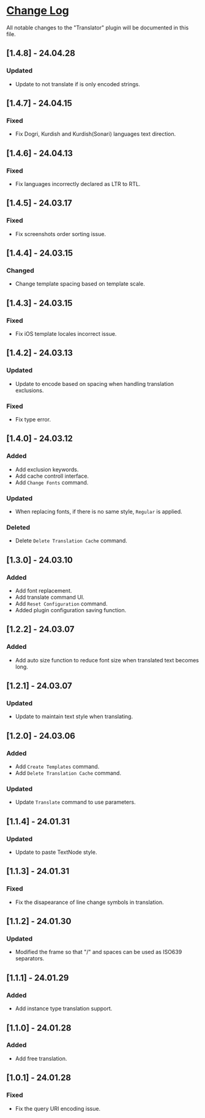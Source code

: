 # [Change Log](http://keepachangelog.com/)

All notable changes to the "Translator" plugin will be documented in this file.

## [1.4.8] - 24.04.28
### Updated
- Update to not translate if is only encoded strings.

## [1.4.7] - 24.04.15
### Fixed
- Fix Dogri, Kurdish and Kurdish(Sonari) languages text direction.

## [1.4.6] - 24.04.13
### Fixed
- Fix languages incorrectly declared as LTR to RTL.

## [1.4.5] - 24.03.17
### Fixed
- Fix screenshots order sorting issue.

## [1.4.4] - 24.03.15
### Changed
- Change template spacing based on template scale.

## [1.4.3] - 24.03.15
### Fixed
- Fix iOS template locales incorrect issue.

## [1.4.2] - 24.03.13
### Updated
- Update to encode based on spacing when handling translation exclusions.

### Fixed
- Fix type error.

## [1.4.0] - 24.03.12
### Added
- Add exclusion keywords.
- Add cache controll interface.
- Add `Change Fonts` command.

### Updated
- When replacing fonts, if there is no same style, `Regular` is applied.

### Deleted
- Delete `Delete Translation Cache` command.

## [1.3.0] - 24.03.10
### Added
- Add font replacement.
- Add translate command UI.
- Add `Reset Configuration` command.
- Added plugin configuration saving function.

## [1.2.2] - 24.03.07
### Added
- Add auto size function to reduce font size when translated text becomes long.

## [1.2.1] - 24.03.07
### Updated
- Update to maintain text style when translating.

## [1.2.0] - 24.03.06
### Added
- Add `Create Templates` command.
- Add `Delete Translation Cache` command.

### Updated
- Update `Translate` command to use parameters.

## [1.1.4] - 24.01.31
### Updated
- Update to paste TextNode style.

## [1.1.3] - 24.01.31
### Fixed
- Fix the disapearance of line change symbols in translation.

## [1.1.2] - 24.01.30
### Updated
- Modified the frame so that "/" and spaces can be used as ISO639 separators.

## [1.1.1] - 24.01.29
### Added
- Add instance type translation support.

## [1.1.0] - 24.01.28
### Added
- Add free translation.

## [1.0.1] - 24.01.28
### Fixed
- Fix the query URI encoding issue.